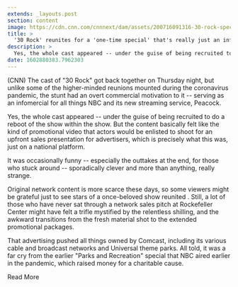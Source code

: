 ```yaml
--- 
extends: _layouts.post 
section: content 
image: https://cdn.cnn.com/cnnnext/dam/assets/200716091316-30-rock-special-super-tease.jpg 
title: > 
  '30 Rock' reunites for a 'one-time special' that's really just an infomercial 
description: > 
  Yes, the whole cast appeared -- under the guise of being recruited to do a reboot of the show within the show.It was occasionally funny -- especially the outtakes at the end, for those who stuck around -- sporadically clever and more than anything, really strange.Original network content is more scarce these days, so some viewers might be grateful just to see stars of a once-beloved show reunited .That advertising pushed all things owned by Comcast, including its various cable and broadcast networks and Universal theme parks.All told, it was a far cry from the earlier "Parks and Recreation" special that NBC aired earlier in the pandemic, which raised money for a charitable cause. 
date: 1602880383.7962303 
--- 
```

(CNN) The cast of "30 Rock" got back together on Thursday night, but unlike some of the higher-minded reunions mounted during the coronavirus pandemic, the stunt had an overt commercial motivation to it -- serving as an infomercial for all things NBC and its new streaming service, Peacock.

Yes, the whole cast appeared -- under the guise of being recruited to do a reboot of the show within the show. But the content basically felt like the kind of promotional video that actors would be enlisted to shoot for an upfront sales presentation for advertisers, which is precisely what this was, just on a national platform.

It was occasionally funny -- especially the outtakes at the end, for those who stuck around -- sporadically clever and more than anything, really strange.

Original network content is more scarce these days, so some viewers might be grateful just to see stars of a once-beloved show reunited . Still, a lot of those who have never sat through a network sales pitch at Rockefeller Center might have felt a trifle mystified by the relentless shilling, and the awkward transitions from the fresh material shot to the extended promotional packages.

That advertising pushed all things owned by Comcast, including its various cable and broadcast networks and Universal theme parks. All told, it was a far cry from the earlier "Parks and Recreation" special that NBC aired earlier in the pandemic, which raised money for a charitable cause.

Read More